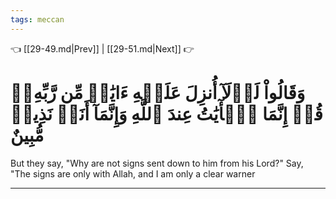 ```yaml
---
tags: meccan
---
```


👈 [[29-49.md|Prev]] | [[29-51.md|Next]] 👉

# وَقَالُواْ لَوۡلَآ أُنزِلَ عَلَيۡهِ ءَايَٰتٞ مِّن رَّبِّهِۦۚ قُلۡ إِنَّمَا ٱلۡأٓيَٰتُ عِندَ ٱللَّهِ وَإِنَّمَآ أَنَا۠ نَذِيرٞ مُّبِينٌ

But they say, "Why are not signs sent down to him from his Lord?" Say, "The signs are only with Allah, and I am only a clear warner

---

